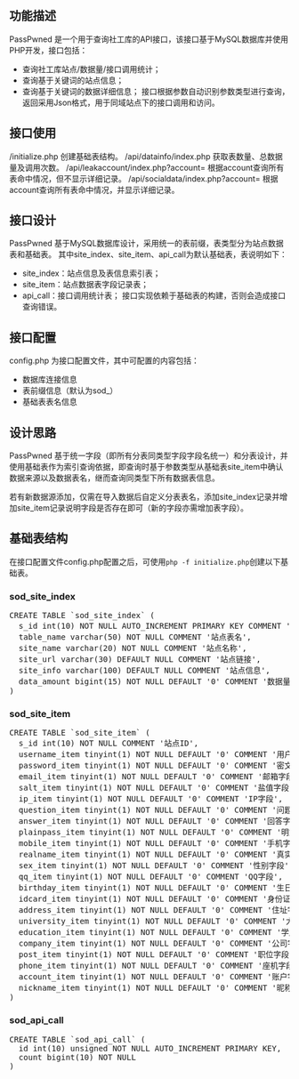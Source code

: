 ## 功能描述
PassPwned 是一个用于查询社工库的API接口，该接口基于MySQL数据库并使用PHP开发，接口包括：
* 查询社工库站点/数据量/接口调用统计；
* 查询基于关键词的站点信息；
* 查询基于关键词的数据详细信息；
接口根据参数自动识别参数类型进行查询，返回采用Json格式，用于同域站点下的接口调用和访问。

## 接口使用
/initialize.php
创建基础表结构。
/api/datainfo/index.php
获取表数量、总数据量及调用次数。
/api/leakaccount/index.php?account=
根据account查询所有表命中情况，但不显示详细记录。
/api/socialdata/index.php?account=
根据account查询所有表命中情况，并显示详细记录。

## 接口设计
PassPwned 基于MySQL数据库设计，采用统一的表前缀，表类型分为站点数据表和基础表。
其中site_index、site_item、api_call为默认基础表，表说明如下：
* site_index：站点信息及表信息索引表；
* site_item：站点数据表字段记录表；
* api_call：接口调用统计表；
接口实现依赖于基础表的构建，否则会造成接口查询错误。

## 接口配置
config.php 为接口配置文件，其中可配置的内容包括：
* 数据库连接信息
* 表前缀信息（默认为sod_）
* 基础表表名信息

## 设计思路
PassPwned 基于统一字段（即所有分表同类型字段字段名统一）和分表设计，并使用基础表作为索引查询依据，即查询时基于参数类型从基础表site_item中确认数据来源以及数据表名，继而查询同类型下所有数据表信息。

若有新数据源添加，仅需在导入数据后自定义分表表名，添加site_index记录并增加site_item记录说明字段是否存在即可（新的字段亦需增加表字段）。

## 基础表结构
在接口配置文件config.php配置之后，可使用`php -f initialize.php`创建以下基础表。

### sod_site_index
<pre>
CREATE TABLE `sod_site_index` (
  s_id int(10) NOT NULL AUTO_INCREMENT PRIMARY KEY COMMENT '站点ID',
  table_name varchar(50) NOT NULL COMMENT '站点表名',
  site_name varchar(20) NOT NULL COMMENT '站点名称',
  site_url varchar(30) DEFAULT NULL COMMENT '站点链接',
  site_info varchar(100) DEFAULT NULL COMMENT '站点信息',
  data_amount bigint(15) NOT NULL DEFAULT '0' COMMENT '数据量'
)
</pre>

### sod_site_item
<pre>
CREATE TABLE `sod_site_item` (
  s_id int(10) NOT NULL COMMENT '站点ID',
  username_item tinyint(1) NOT NULL DEFAULT '0' COMMENT '用户名字段',
  password_item tinyint(1) NOT NULL DEFAULT '0' COMMENT '密文密码字段',
  email_item tinyint(1) NOT NULL DEFAULT '0' COMMENT '邮箱字段',
  salt_item tinyint(1) NOT NULL DEFAULT '0' COMMENT '盐值字段',
  ip_item tinyint(1) NOT NULL DEFAULT '0' COMMENT 'IP字段',
  question_item tinyint(1) NOT NULL DEFAULT '0' COMMENT '问题字段',
  answer_item tinyint(1) NOT NULL DEFAULT '0' COMMENT '回答字段',
  plainpass_item tinyint(1) NOT NULL DEFAULT '0' COMMENT '明文密码字段',
  mobile_item tinyint(1) NOT NULL DEFAULT '0' COMMENT '手机字段',
  realname_item tinyint(1) NOT NULL DEFAULT '0' COMMENT '真实姓名字段',
  sex_item tinyint(1) NOT NULL DEFAULT '0' COMMENT '性别字段',
  qq_item tinyint(1) NOT NULL DEFAULT '0' COMMENT 'QQ字段',
  birthday_item tinyint(1) NOT NULL DEFAULT '0' COMMENT '生日字段',
  idcard_item tinyint(1) NOT NULL DEFAULT '0' COMMENT '身份证字段',
  address_item tinyint(1) NOT NULL DEFAULT '0' COMMENT '住址字段',
  university_item tinyint(1) NOT NULL DEFAULT '0' COMMENT '大学字段',
  education_item tinyint(1) NOT NULL DEFAULT '0' COMMENT '学历字段',
  company_item tinyint(1) NOT NULL DEFAULT '0' COMMENT '公司字段',
  post_item tinyint(1) NOT NULL DEFAULT '0' COMMENT '职位字段',
  phone_item tinyint(1) NOT NULL DEFAULT '0' COMMENT '座机字段',
  account_item tinyint(1) NOT NULL DEFAULT '0' COMMENT '账户字段',
  nickname_item tinyint(1) NOT NULL DEFAULT '0' COMMENT '昵称字段'
)
</pre>

### sod_api_call
<pre>
CREATE TABLE `sod_api_call` (
  id int(10) unsigned NOT NULL AUTO_INCREMENT PRIMARY KEY,
  count bigint(10) NOT NULL
)
</pre>
